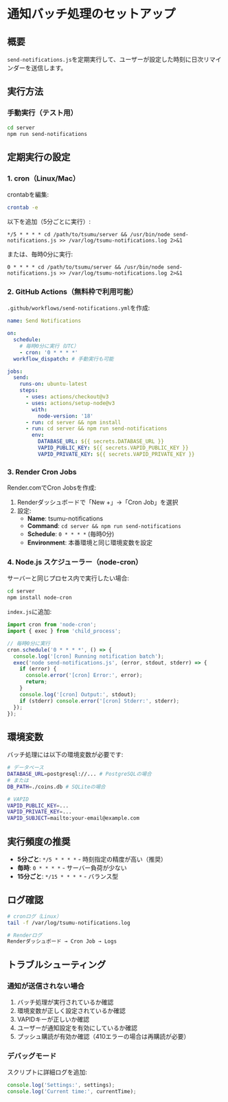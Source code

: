 # 通知バッチ処理のセットアップ

## 概要
`send-notifications.js`を定期実行して、ユーザーが設定した時刻に日次リマインダーを送信します。

## 実行方法

### 手動実行（テスト用）
```bash
cd server
npm run send-notifications
```

## 定期実行の設定

### 1. cron（Linux/Mac）

crontabを編集:
```bash
crontab -e
```

以下を追加（5分ごとに実行）:
```cron
*/5 * * * * cd /path/to/tsumu/server && /usr/bin/node send-notifications.js >> /var/log/tsumu-notifications.log 2>&1
```

または、毎時0分に実行:
```cron
0 * * * * cd /path/to/tsumu/server && /usr/bin/node send-notifications.js >> /var/log/tsumu-notifications.log 2>&1
```

### 2. GitHub Actions（無料枠で利用可能）

`.github/workflows/send-notifications.yml`を作成:

```yaml
name: Send Notifications

on:
  schedule:
    # 毎時0分に実行（UTC）
    - cron: '0 * * * *'
  workflow_dispatch: # 手動実行も可能

jobs:
  send:
    runs-on: ubuntu-latest
    steps:
      - uses: actions/checkout@v3
      - uses: actions/setup-node@v3
        with:
          node-version: '18'
      - run: cd server && npm install
      - run: cd server && npm run send-notifications
        env:
          DATABASE_URL: ${{ secrets.DATABASE_URL }}
          VAPID_PUBLIC_KEY: ${{ secrets.VAPID_PUBLIC_KEY }}
          VAPID_PRIVATE_KEY: ${{ secrets.VAPID_PRIVATE_KEY }}
```

### 3. Render Cron Jobs

Render.comでCron Jobsを作成:

1. Renderダッシュボードで「New +」→「Cron Job」を選択
2. 設定:
   - **Name**: tsumu-notifications
   - **Command**: `cd server && npm run send-notifications`
   - **Schedule**: `0 * * * *` (毎時0分)
   - **Environment**: 本番環境と同じ環境変数を設定

### 4. Node.js スケジューラー（node-cron）

サーバーと同じプロセス内で実行したい場合:

```bash
cd server
npm install node-cron
```

`index.js`に追加:
```javascript
import cron from 'node-cron';
import { exec } from 'child_process';

// 毎時0分に実行
cron.schedule('0 * * * *', () => {
  console.log('[cron] Running notification batch');
  exec('node send-notifications.js', (error, stdout, stderr) => {
    if (error) {
      console.error('[cron] Error:', error);
      return;
    }
    console.log('[cron] Output:', stdout);
    if (stderr) console.error('[cron] Stderr:', stderr);
  });
});
```

## 環境変数

バッチ処理には以下の環境変数が必要です:

```bash
# データベース
DATABASE_URL=postgresql://... # PostgreSQLの場合
# または
DB_PATH=./coins.db # SQLiteの場合

# VAPID
VAPID_PUBLIC_KEY=...
VAPID_PRIVATE_KEY=...
VAPID_SUBJECT=mailto:your-email@example.com
```

## 実行頻度の推奨

- **5分ごと**: `*/5 * * * *` - 時刻指定の精度が高い（推奨）
- **毎時**: `0 * * * *` - サーバー負荷が少ない
- **15分ごと**: `*/15 * * * *` - バランス型

## ログ確認

```bash
# cronログ（Linux）
tail -f /var/log/tsumu-notifications.log

# Renderログ
Renderダッシュボード → Cron Job → Logs
```

## トラブルシューティング

### 通知が送信されない場合

1. バッチ処理が実行されているか確認
2. 環境変数が正しく設定されているか確認
3. VAPIDキーが正しいか確認
4. ユーザーが通知設定を有効にしているか確認
5. プッシュ購読が有効か確認（410エラーの場合は再購読が必要）

### デバッグモード

スクリプトに詳細ログを追加:
```javascript
console.log('Settings:', settings);
console.log('Current time:', currentTime);
```

